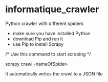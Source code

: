 informatique_crawler
====================

Python crawler with different spiders

- make sure you have installed Python
- download Pip and run it
- use Pip to install Scrapy



/* Use this command to start scraping */

scrapy crawl -nameOfSpider-

It automatically writes the crawl to a JSON file
